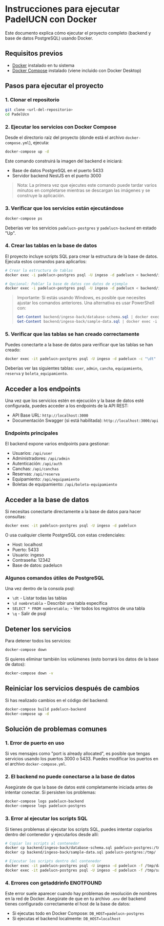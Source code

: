 # Instrucciones para ejecutar PadelUCN con Docker

Este documento explica cómo ejecutar el proyecto completo (backend y base de datos PostgreSQL) usando Docker.

## Requisitos previos

- [Docker](https://www.docker.com/products/docker-desktop/) instalado en tu sistema
- [Docker Compose](https://docs.docker.com/compose/install/) instalado (viene incluido con Docker Desktop)

## Pasos para ejecutar el proyecto

### 1. Clonar el repositorio

```bash
git clone <url-del-repositorio>
cd PadelUcn
```

### 2. Ejecutar los servicios con Docker Compose

Desde el directorio raíz del proyecto (donde está el archivo `docker-compose.yml`), ejecuta:

```bash
docker-compose up -d
```

Este comando construirá la imagen del backend e iniciará:
- Base de datos PostgreSQL en el puerto 5433
- Servidor backend NestJS en el puerto 3000

> Nota: La primera vez que ejecutes este comando puede tardar varios minutos en completarse mientras se descargan las imágenes y se construye la aplicación.

### 3. Verificar que los servicios están ejecutándose

```bash
docker-compose ps
```

Deberías ver los servicios `padelucn-postgres` y `padelucn-backend` en estado "Up".

### 4. Crear las tablas en la base de datos

El proyecto incluye scripts SQL para crear la estructura de la base de datos. Ejecuta estos comandos para aplicarlos:

```bash
# Crear la estructura de tablas
docker exec -i padelucn-postgres psql -U ingeso -d padelucn < backend/ingeso-back/database-schema.sql

# Opcional: Poblar la base de datos con datos de ejemplo
docker exec -i padelucn-postgres psql -U ingeso -d padelucn < backend/ingeso-back/sample-data.sql
```

> Importante: Si estás usando Windows, es posible que necesites ajustar los comandos anteriores. Una alternativa es usar PowerShell con:
> ```powershell
> Get-Content backend/ingeso-back/database-schema.sql | docker exec -i padelucn-postgres psql -U ingeso -d padelucn
> Get-Content backend/ingeso-back/sample-data.sql | docker exec -i padelucn-postgres psql -U ingeso -d padelucn
> ```

### 5. Verificar que las tablas se han creado correctamente

Puedes conectarte a la base de datos para verificar que las tablas se han creado:

```bash
docker exec -it padelucn-postgres psql -U ingeso -d padelucn -c "\dt"
```

Deberías ver las siguientes tablas: `user`, `admin`, `cancha`, `equipamiento`, `reserva` y `boleta_equipamiento`.

## Acceder a los endpoints

Una vez que los servicios estén en ejecución y la base de datos esté configurada, puedes acceder a los endpoints de la API REST:

- API Base URL: `http://localhost:3000`
- Documentación Swagger (si está habilitada): `http://localhost:3000/api`

### Endpoints principales

El backend expone varios endpoints para gestionar:
- Usuarios: `/api/user`
- Administradores: `/api/admin`
- Autenticación: `/api/auth`
- Canchas: `/api/canchas`
- Reservas: `/api/reserva`
- Equipamiento: `/api/equipamiento`
- Boletas de equipamiento: `/api/boleta-equipamiento`

## Acceder a la base de datos

Si necesitas conectarte directamente a la base de datos para hacer consultas:

```bash
docker exec -it padelucn-postgres psql -U ingeso -d padelucn
```

O usa cualquier cliente PostgreSQL con estas credenciales:
- Host: localhost
- Puerto: 5433
- Usuario: ingeso
- Contraseña: 12342
- Base de datos: padelucn

### Algunos comandos útiles de PostgreSQL

Una vez dentro de la consola psql:
- `\dt` - Listar todas las tablas
- `\d nombretabla` - Describir una tabla específica
- `SELECT * FROM nombretabla;` - Ver todos los registros de una tabla
- `\q` - Salir de psql

## Detener los servicios

Para detener todos los servicios:

```bash
docker-compose down
```

Si quieres eliminar también los volúmenes (esto borrará los datos de la base de datos):

```bash
docker-compose down -v
```

## Reiniciar los servicios después de cambios

Si has realizado cambios en el código del backend:

```bash
docker-compose build padelucn-backend
docker-compose up -d
```

## Solución de problemas comunes

### 1. Error de puerto en uso

Si ves mensajes como "port is already allocated", es posible que tengas servicios usando los puertos 3000 o 5433. Puedes modificar los puertos en el archivo `docker-compose.yml`.

### 2. El backend no puede conectarse a la base de datos

Asegúrate de que la base de datos esté completamente iniciada antes de intentar conectar. Si persisten los problemas:

```bash
docker-compose logs padelucn-backend
docker-compose logs padelucn-postgres
```

### 3. Error al ejecutar los scripts SQL

Si tienes problemas al ejecutar los scripts SQL, puedes intentar copiarlos dentro del contenedor y ejecutarlos desde allí:

```bash
# Copiar los scripts al contenedor
docker cp backend/ingeso-back/database-schema.sql padelucn-postgres:/tmp/
docker cp backend/ingeso-back/sample-data.sql padelucn-postgres:/tmp/

# Ejecutar los scripts dentro del contenedor
docker exec -it padelucn-postgres psql -U ingeso -d padelucn -f /tmp/database-schema.sql
docker exec -it padelucn-postgres psql -U ingeso -d padelucn -f /tmp/sample-data.sql
```

### 4. Errores con getaddrinfo ENOTFOUND

Este error suele aparecer cuando hay problemas de resolución de nombres en la red de Docker. Asegúrate de que en tu archivo `.env` del backend tienes configurado correctamente el host de la base de datos:

- Si ejecutas todo en Docker Compose: `DB_HOST=padelucn-postgres`
- Si ejecutas el backend localmente: `DB_HOST=localhost`